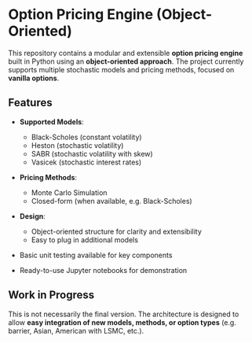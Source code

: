 # Option Pricing Engine (Object-Oriented)

This repository contains a modular and extensible **option pricing engine** built in Python using an **object-oriented approach**. The project currently supports multiple stochastic models and pricing methods, focused on **vanilla options**.

## Features

- **Supported Models**:
  - Black-Scholes (constant volatility)
  - Heston (stochastic volatility)
  - SABR (stochastic volatility with skew)
  - Vasicek (stochastic interest rates)
  
- **Pricing Methods**:
  - Monte Carlo Simulation
  - Closed-form (when available, e.g. Black-Scholes)

- **Design**:
  - Object-oriented structure for clarity and extensibility
  - Easy to plug in additional models

- Basic unit testing available for key components
- Ready-to-use Jupyter notebooks for demonstration

## Work in Progress

This is not necessarily the final version. The architecture is designed to allow **easy integration of new models, methods, or option types** (e.g. barrier, Asian, American with LSMC, etc.).
